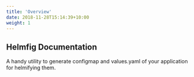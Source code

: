 ```yaml
---
title: 'Overview'
date: 2018-11-28T15:14:39+10:00
weight: 1
---
```


## Helmfig Documentation

A handy utility to generate configmap and values.yaml of your application for helmifying them.
